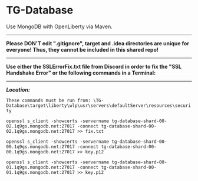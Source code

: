 # TG-Database
Use MongoDB with OpenLiberty via Maven.

-----------------------------------

**Please DON'T edit ".gitignore", target and .idea directories are unique for everyone! Thus, they cannot be included in this shared repo!**

---------------------------------

**Use either the SSLErrorFix.txt file from Discord in order to fix the "SSL Handshake Error" or the following commands in a Terminal:**

-------------------------------------------

***Location:*** 

```These commands must be run from: \TG-Database\target\liberty\wlp\usr\servers\defaultServer\resources\security```

`openssl s_client -showcerts -servername tg-database-shard-00-02.1q9gs.mongodb.net:27017 -connect tg-database-shard-00-02.1q9gs.mongodb.net:27017 >> fix.txt`

`openssl s_client -showcerts -servername tg-database-shard-00-00.1q9gs.mongodb.net:27017 -connect tg-database-shard-00-00.1q9gs.mongodb.net:27017 >> key.p12`

`openssl s_client -showcerts -servername tg-database-shard-00-01.1q9gs.mongodb.net:27017 -connect tg-database-shard-00-01.1q9gs.mongodb.net:27017 >> key.p12`

